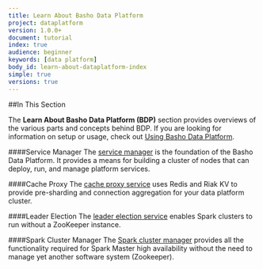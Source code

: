 ```yaml
---
title: Learn About Basho Data Platform
project: dataplatform
version: 1.0.0+
document: tutorial
index: true
audience: beginner
keywords: [data platform]
body_id: learn-about-dataplatform-index
simple: true
versions: true
---
```


[using bdp index]: LINK
[cache proxy features]: LINK
[service manager features]: LINK
[leader election features]: LINK
[spark manager features]: LINK

##In This Section

The **Learn About Basho Data Platform (BDP)**  section provides overviews of the various parts and concepts behind BDP. If you are looking for information on setup or usage, check out [Using Basho Data Platform][using bdp index].

####Service Manager
The [service manager][service manager features] is the foundation of the Basho Data Platform. It provides a means for building a cluster of nodes that can deploy, run, and manage platform services.

####Cache Proxy
The [cache proxy service][cache proxy features] uses Redis and Riak KV to provide pre-sharding and connection aggregation for your data platform cluster.

####Leader Election
The [leader election service][leader election features] enables Spark clusters to run without a ZooKeeper instance.

####Spark Cluster Manager
The [Spark cluster manager][spark manager features] provides all the functionality required for Spark Master high availability without the need to manage yet another software system (Zookeeper).
